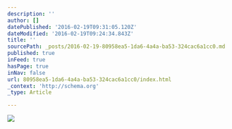 ```yaml
---
description: ''
author: []
datePublished: '2016-02-19T09:31:05.120Z'
dateModified: '2016-02-19T09:24:34.843Z'
title: ''
sourcePath: _posts/2016-02-19-80958ea5-1da6-4a4a-ba53-324cac6a1cc0.md
published: true
inFeed: true
hasPage: true
inNav: false
url: 80958ea5-1da6-4a4a-ba53-324cac6a1cc0/index.html
_context: 'http://schema.org'
_type: Article

---
```

![](https://the-grid-user-content.s3-us-west-2.amazonaws.com/7a633a6b-f1aa-4e49-a17c-5a945c28f4c1.png)